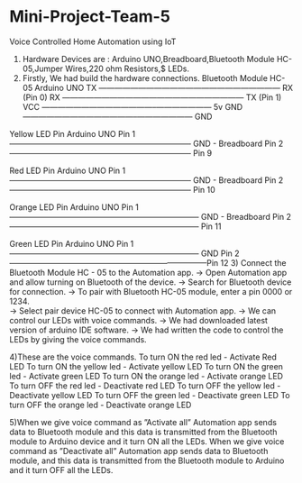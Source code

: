 # Mini-Project-Team-5

Voice Controlled Home Automation using IoT

1) Hardware Devices are : Arduino UNO,Breadboard,Bluetooth Module HC-05,Jumper Wires,220 ohm Resistors,$ LEDs.
2) Firstly, We had build the hardware connections.
Bluetooth Module HC-05                Arduino UNO
              TX ——————————————————————— RX (Pin 0)
              RX ——————————————————————— TX (Pin 1)
              VCC ——————————————–——————— 5v
              GND ——————————————–——————— GND
              
Yellow LED Pin                       Arduino UNO
           Pin 1 ——————————————————————— GND - Breadboard
           Pin 2 ——————————————————————— Pin 9
           
Red LED Pin                          Arduino UNO
           Pin 1 ——————————————————————— GND - Breadboard
           Pin 2 ——————————————————————— Pin 10
           
Orange LED Pin                       Arduino UNO
           Pin 1 ———————————————————————— GND - Breadboard
           Pin 2 ———————————————————————— Pin 11
           
Green LED Pin                        Arduino UNO
           Pin 1 ———————————————————————— GND
           Pin 2 —————————————————————————Pin 12
3) Connect the Bluetooth Module HC - 05 to the Automation app.
-> Open Automation app and allow turning on Bluetooth of the device.
-> Search for Bluetooth device for connection. 
-> To pair with Bluetooth HC-05 module, enter a pin 0000 or 1234.    
-> Select pair device HC-05 to connect with Automation app. 
-> We can control our LEDs with voice commands.
-> We had downloaded latest version of arduino IDE software.
-> We had written the code to control the LEDs by giving the voice commands. 

4)These are the voice commands.
To turn ON the red led - Activate Red LED
To turn ON the yellow led - Activate yellow LED
To turn ON the green led - Activate green LED
To turn ON the orange led - Activate orange LED
To turn OFF the red led - Deactivate red LED
To turn OFF the yellow led - Deactivate yellow LED
To turn OFF the green led - Deactivate green LED
To turn OFF the orange led - Deactivate orange LED
 
5)When we give voice command as ”Activate all” Automation app sends data to Bluetooth module and this data is transmitted from the Bluetooth module to Arduino device and it turn ON all the LEDs. When we give voice command as ”Deactivate all” Automation app sends data to Bluetooth module, and this data is transmitted from the Bluetooth module to Arduino and it turn OFF all the LEDs.
